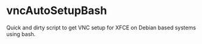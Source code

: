# vncAutoSetupBash
Quick and dirty script to get VNC setup for XFCE on Debian based systems using bash.
